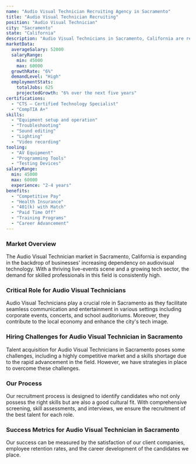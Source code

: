 ```yaml
---
name: "Audio Visual Technician Recruiting Agency in Sacramento"
title: "Audio Visual Technician Recruiting"
position: "Audio Visual Technician"
city: "Sacramento"
state: "California"
description: "Audio Visual Technicians in Sacramento, California are responsible for setting up, operating, maintaining and repairing equipment used to enhance live events, such as microphones, video recorders, projectors, lighting and sound mixing equipment."
marketData:
  averageSalary: 52000
  salaryRange:
    min: 45000
    max: 60000
  growthRate: "6%"
  demandLevel: "High"
  employmentStats:
    totalJobs: 625
    projectedGrowth: "6% over the next five years"
certifications:
  - "CTS – Certified Technology Specialist"
  - "CompTIA A+"
skills:
  - "Equipment setup and operation"
  - "Troubleshooting"
  - "Sound editing"
  - "Lighting"
  - "Video recording"
tooling:
  - "AV Equipment"
  - "Programming Tools"
  - "Testing Devices"
salaryRange:
  min: 45000
  max: 60000
  experience: "2-4 years"
benefits:
  - "Competitive Pay"
  - "Health Insurance"
  - "401(k) with Match"
  - "Paid Time Off"
  - "Training Programs"
  - "Career Advancement"
---
```


### Market Overview
The Audio Visual Technician market in Sacramento, California is expanding in the backdrop of businesses' increasing dependency on audiovisual technology. With a thriving live-events scene and a growing tech sector, the demand for skilled professionals in this field is consistently high.

### Critical Role for Audio Visual Technicians
Audio Visual Technicians play a crucial role in Sacramento as they facilitate seamless communication and entertainment in various settings including corporate events, concerts, and school auditoriums. Moreover, they contribute to the local economy and enhance the city's tech image.

### Hiring Challenges for Audio Visual Technician in Sacramento
Talent acquisition for Audio Visual Technicians in Sacramento poses some challenges, including a highly competitive market and a skills shortage due to the rapid advancement in the field. However, we have strategies in place to overcome these challenges.

### Our Process
Our recruitment process is designed to identify candidates who not only possess the right skills but are also a good cultural fit. With comprehensive screening, skill assessments, and interviews, we ensure the recruitment of the best talent for each role.

### Success Metrics for Audio Visual Technician in Sacramento
Our success can be measured by the satisfaction of our client companies, employee retention rates, and the career development of the candidates we place.